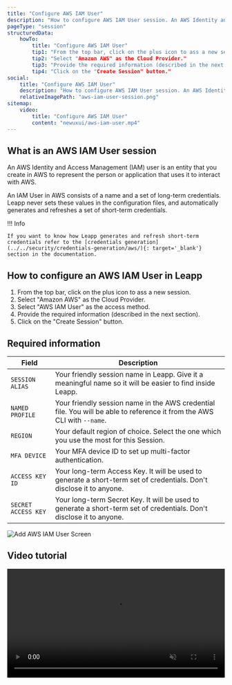 ```yaml
---
title: "Configure AWS IAM User"
description: "How to configure AWS IAM User session. An AWS Identity and Access Management (IAM) user is an entity that you create in AWS to represent the person or application that uses it to interact with AWS."
pageType: "session"
structuredData:
    howTo:
        title: "Configure AWS IAM User"
        tip1: "From the top bar, click on the plus icon to ass a new session."
        tip2: "Select "Amazon AWS" as the Cloud Provider."
        tip3: "Provide the required information (described in the next section)."
        tip4: "Click on the "Create Session" button."
social:
    title: "Configure AWS IAM User"
    description: "How to configure AWS IAM User session. An AWS Identity and Access Management (IAM) user is an entity that you create in AWS to represent the person or application that uses it to interact with AWS."
    relativeImagePath: "aws-iam-user-session.png"
sitemap:
    video:
        title: "Configure AWS IAM User"
        content: "newuxui/aws-iam-user.mp4"
---
```


## What is an AWS IAM User session

An AWS Identity and Access Management (IAM) user is an entity that you create in AWS to represent the person or application that uses it to interact with AWS.

An IAM User in AWS consists of a name and a set of long-term credentials. Leapp never sets these values in the configuration files, and automatically generates and refreshes a set of short-term credentials.

!!! Info
  
    If you want to know how Leapp generates and refresh short-term credentials refer to the [credentials generation](../../security/credentials-generation/aws/){: target='_blank'} section in the documentation.

## How to configure an AWS IAM User in Leapp

1. From the top bar, click on the plus icon to ass a new session.
2. Select "Amazon AWS" as the Cloud Provider.
3. Select "AWS IAM User" as the access method. 
4. Provide the required information (described in the next section). 
5. Click on the "Create Session" button.

## Required information

| Field           | Description                          |
|-----------------| ------------------------------------ |
| `SESSION ALIAS` | Your friendly session name in Leapp. Give it a meaningful name so it will be easier to find inside Leapp. |
| `NAMED PROFILE` | Your friendly session name in the AWS credential file. You will be able to reference it from the AWS CLI with `--name`. |
| `REGION`        | Your default region of choice. Select the one which you use the most for this Session. |
| `MFA DEVICE`    | Your MFA device ID to set up multi-factor authentication. |
| `ACCESS KEY ID` | Your long-term Access Key. It will be used to generate a short-term set of credentials. Don't disclose it to anyone. |
| `SECRET ACCESS KEY` | Your long-term Secret Key. It will be used to generate a short-term set of credentials. Don't disclose it to anyone. |

![Add AWS IAM User Screen](../../images/screens/newuxui/aws-iam-user.png)

## Video tutorial

<video width="100%" muted autoplay loop> <source src="../../videos/newuxui/aws-iam-user.mp4" type="video/mp4"> </video>
